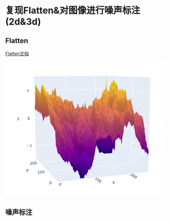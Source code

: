 # 复现Flatten&对图像进行噪声标注(2d&3d)  

## Flatten

[Flatten文档](https://www.nanophys.kth.se/nanolab/afm/icon/bruker-help/Content/SoftwareGuide/Offline/ModifyCommands/Flatten.htm)    

![不平坦STM图像](https://github.com/Xianyusyy/Flatten-Noise_label/blob/main/Image%20with%20Bow.png "不平坦STM图像")
## 噪声标注
